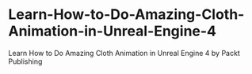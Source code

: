 


# Learn-How-to-Do-Amazing-Cloth-Animation-in-Unreal-Engine-4
Learn How to Do Amazing Cloth Animation in Unreal Engine 4 by Packt Publishing
